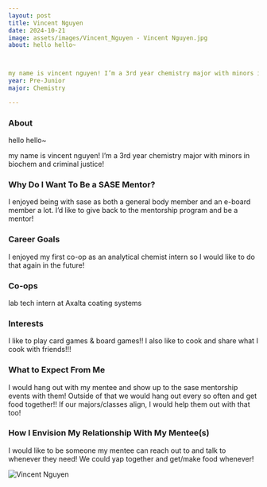 ```yaml
---
layout: post
title: Vincent Nguyen 
date: 2024-10-21
image: assets/images/Vincent_Nguyen - Vincent Nguyen.jpg
about: hello hello~

my name is vincent nguyen! I’m a 3rd year chemistry major with minors in biochem and criminal justice!
year: Pre-Junior
major: Chemistry

---
```


### About

hello hello~

my name is vincent nguyen! I’m a 3rd year chemistry major with minors in biochem and criminal justice!

### Why Do I Want To Be a SASE Mentor?

I enjoyed being with sase as both a general body member and an e-board member a lot. I’d like to give back to the mentorship program and be a mentor!

### Career Goals

I enjoyed my first co-op as an analytical chemist intern so I would like to do that again in the future!

### Co-ops

lab tech intern at Axalta coating systems

### Interests

I like to play card games & board games!! I also like to cook and share what I cook with friends!!!

### What to Expect From Me

I would hang out with my mentee and show up to the sase mentorship events with them! Outside of that we would hang out every so often and get food together!! If our majors/classes align, I would help them out with that too!

### How I Envision My Relationship With My Mentee(s) 

I would like to be someone my mentee can reach out to and talk to whenever they need! We could yap together and get/make food whenever!

<div class="text-center my-5">
    <img src="https://sase-drexel.github.io/mentorship-2024/assets/images/Vincent_Nguyen - Vincent Nguyen.jpg" alt="Vincent Nguyen" class="rounded post-img" />
</div>
